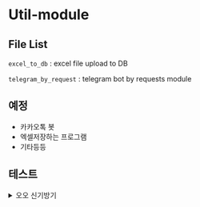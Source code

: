 # Util-module

## File List
`excel_to_db` : excel file upload to DB

`telegram_by_request` : telegram bot by requests module

## 예정
- 카카오톡 봇 
- 엑셀저장하는 프로그램
- 기타등등

## 테스트
<details><summary> 오오 신기방기 </summary>
<p>
  [190103] ELMO: Deep contextualized word representations - NACLL 2018 <br>
  [190113] Trnasformer: Attention is all you need - NIPS 2017 <br>
  [190131] Skeleton-Response Dialogue Generation Guided by Retrieval Memory <br>
</p>
</details>


